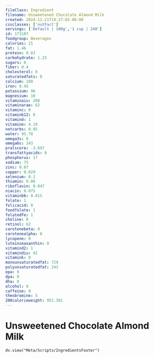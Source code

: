 ```yaml
---
fileClass: Ingredient
filename: Unsweetened Chocolate Almond Milk
created: 2024-12-21T19:27:02-06:00
cssclasses: ['nutFact']
servings: ['Default | 100g','1 cup | 240']
id: 173187
foodgroup: Beverages
calories: 21
fat: 1.46
protein: 0.83
carbohydrate: 1.25
sugars: 0
fiber: 0.4
cholesterol: 0
saturatedfats: 0
calcium: 188
iron: 0.45
potassium: 96
magnesium: 10
vitaminaiu: 208
vitaminarae: 62
vitaminc: 0
vitaminb12: 0
vitamind: 1
vitamine: 4.19
netcarbs: 0.85
water: 95.78
omega3s: 0
omega6s: 243
pralscore: -3.697
transfattyacids: 0
phosphorus: 17
sodium: 75
zinc: 0.07
copper: 0.029
selenium: 0.2
thiamin: 0.06
riboflavin: 0.047
niacin: 0.075
vitaminb6: 0.015
folate: 1
folicacid: 0
foodfolate: 1
folatedfe: 1
choline: 0
retinol: 62
carotenebeta: 0
carotenealpha: 0
lycopene: 0
luteinzeaxanthin: 0
vitamind2: 1
vitamindiu: 42
vitamink: 0
monounsaturatedfat: 729
polyunsaturatedfat: 243
epa: 0
dpa: 0
dha: 0
alcohol: 0
caffeine: 0
theobromine: 5
200calorieweight: 952.381
---
```


# Unsweetened Chocolate Almond Milk

```dataviewjs
dv.view("Meta/Scripts/IngredientsFooter")
```